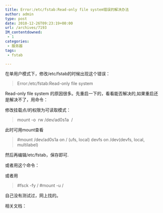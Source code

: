 ```yaml
---
title: Error:/etc/fstab:Read-only file system错误的解决办法
author: admin
type: post
date: 2010-12-26T09:23:19+00:00
url: /archives/7193
IM_contentdowned:
 - 1
categories:
 - 服务器
tags:
 - fstab

---
```

在单用户模式下，修改/etc/fstab的时候出现这个错误：

> Error:/etc/fstab:Read-only file system

Read-only file system 的原因很多。先重启一下的，看看能否解决的,如果重启还是解决不了，用命令：

修改挂载点/的权限为可读取模式：

> mount -o  rw /dev/ad0s1a  /

此时可用mount查看

> #mount
> /dev/ad0s1a on / (ufs, local)
> devfs on /dev(devfs, local, multilabel)

然后再编辑/etc/fstab，保存即可.

或者用这个命令：

或者用

> #fsck -fy /
> #mount -u /

自己没有测试过，网上找的。

相关文档：